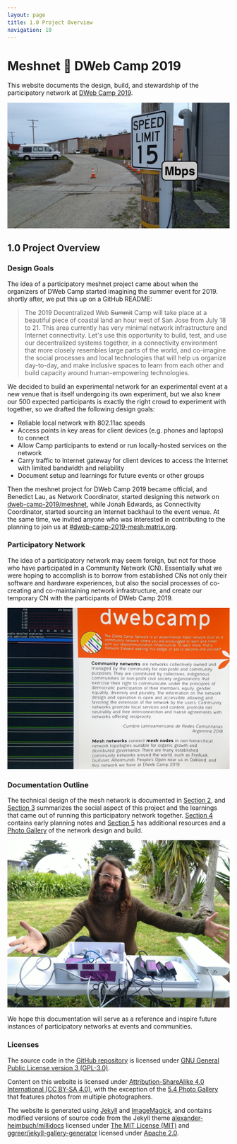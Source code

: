 ```yaml
---
layout: page
title: 1.0 Project Overview
navigation: 10
---
```


# Meshnet 📡 DWeb Camp 2019

This website documents the design, build, and stewardship of the participatory network at [DWeb Camp 2019](http://dwebcamp.org).

![internet](images/internet.jpg)

## 1.0 Project Overview

### Design Goals

The idea of a participatory meshnet project came about when the organizers of DWeb Camp started imagining the summer event for 2019. shortly after, we put this up on a GitHub README:

>The 2019 Decentralized Web ~~Summit~~ Camp will take place at a beautiful piece of coastal land an hour west of San Jose from July 18 to 21.
This area currently has very minimal network infrastructure and Internet connectivity.
Let's use this opportunity to build, test, and use our decentralized systems together,
in a connectivity environment that more closely resembles large parts of the world,
and co-imagine the social processes and local technologies that will help us organize day-to-day,
and make inclusive spaces to learn from each other and build capacity around human-empowering technologies.

We decided to build an experimental network for an experimental event at a new venue that is itself undergoing its own experiment, but we also knew our 500 expected participants is exactly the right crowd to experiment with together, so we drafted the following design goals:

- Reliable local network with 802.11ac speeds
- Access points in key areas for client devices (e.g. phones and laptops) to connect
- Allow Camp participants to extend or run locally-hosted services on the network
- Carry traffic to Internet gateway for client devices to access the Internet with limited bandwidth and reliability
- Document setup and learnings for future events or other groups

Then the meshnet project for DWeb Camp 2019 became official, and Benedict Lau, as Network Coordinator, started designing this network on [dweb-camp-2019/meshnet](https://github.com/dweb-camp-2019/meshnet/), while Jonah Edwards, as Connectivity Coordinator, started sourcing an Internet backhaul to the event venue. At the same time, we invited anyone who was interested in contributing to the planning to join us at [#dweb-camp-2019-mesh:matrix.org](https://riot.im/app/#/room/#dweb-camp-2019-mesh:matrix.org).

### Participatory Network

The idea of a participatory network may seem foreign, but not for those who have participated in a Community Network (CN). Essentially what we were hoping to accomplish is to borrow from established CNs not only their software and hardware experiences, but also the social processes of co-creating and co-maintaining network infrastructure, and create our temporary CN with the participants of DWeb Camp 2019.

![network-poster](images/network-poster.jpg)

### Documentation Outline

The technical design of the mesh network is documented in [Section 2](2.0-network-design.html), and [Section 3](3.0-social-experience.html) summarizes the social aspect of this project and the learnings that came out of running this participatory network together. [Section 4](4.0-planning-notes.html) contains early planning notes and [Section 5](5.0-additional-resources.html) has additional resources and a [Photo Gallery](gallery/2019/) of the network design and build.

![mesh-welcome](images/mesh-welcome.jpg)

We hope this documentation will serve as a reference and inspire future instances of participatory networks at events and communities.

### Licenses

The source code in the [GitHub repository](https://github.com/dweb-camp-2019/meshnet/) is licensed under [GNU General Public License version 3 (GPL-3.0)](https://github.com/dweb-camp-2019/meshnet/tree/master/licenses/LICENSE-GPL-3.0).

Content on this website is licensed under [Attribution-ShareAlike 4.0 International (CC BY-SA 4.0)](https://github.com/dweb-camp-2019/meshnet/tree/master/licenses/LICENSE-CC-BY-SA-4.0), with the exception of the [5.4 Photo Gallery](gallery/2019/) that features photos from multiple photographers.

The website is generated using [Jekyll](https://jekyllrb.com) and [ImageMagick](https://imagemagick.org), and contains modified versions of source code from the Jekyll theme [alexander-heimbuch/millidocs](https://github.com/alexander-heimbuch/millidocs) licensed under [The MIT License (MIT)](https://github.com/dweb-camp-2019/meshnet/tree/master/licenses/LICENSE-MIT) and [ggreer/jekyll-gallery-generator](https://github.com/ggreer/jekyll-gallery-generator) licensed under [Apache 2.0](https://github.com/dweb-camp-2019/meshnet/tree/master/licenses/LICENSE-Apache-2.0).
